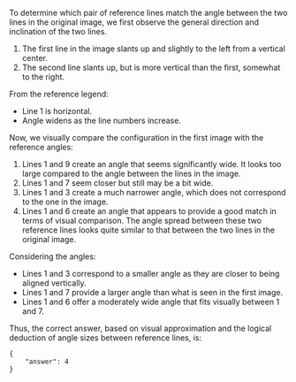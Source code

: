 To determine which pair of reference lines match the angle between the two lines in the original image, we first observe the general direction and inclination of the two lines.

1. The first line in the image slants up and slightly to the left from a vertical center.
2. The second line slants up, but is more vertical than the first, somewhat to the right.

From the reference legend:
- Line 1 is horizontal.
- Angle widens as the line numbers increase.

Now, we visually compare the configuration in the first image with the reference angles:

1) Lines 1 and 9 create an angle that seems significantly wide. It looks too large compared to the angle between the lines in the image.
2) Lines 1 and 7 seem closer but still may be a bit wide.
3) Lines 1 and 3 create a much narrower angle, which does not correspond to the one in the image.
4) Lines 1 and 6 create an angle that appears to provide a good match in terms of visual comparison. The angle spread between these two reference lines looks quite similar to that between the two lines in the original image.

Considering the angles:
- Lines 1 and 3 correspond to a smaller angle as they are closer to being aligned vertically.
- Lines 1 and 7 provide a larger angle than what is seen in the first image.
- Lines 1 and 6 offer a moderately wide angle that fits visually between 1 and 7.

Thus, the correct answer, based on visual approximation and the logical deduction of angle sizes between reference lines, is:

```
{
    "answer": 4
}
```